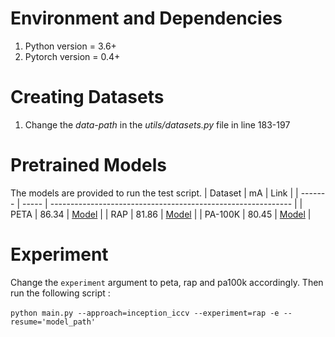 # Environment and Dependencies
1. Python version = 3.6+
2. Pytorch version = 0.4+

# Creating Datasets

1. Change the *data-path* in the *utils/datasets.py* file in line 183-197

# Pretrained Models
The models are provided to run the test script.
| Dataset | mA    | Link                                                         |
| ------- | ----- | ------------------------------------------------------------ |
| PETA    | 86.34 | [Model]() |
| RAP     | 81.86 | [Model]() |
| PA-100K | 80.45 | [Model]() |

# Experiment
Change the `experiment` argument to peta, rap and pa100k accordingly. Then run the following script : <br><br>
`python main.py --approach=inception_iccv --experiment=rap -e --resume='model_path'`
